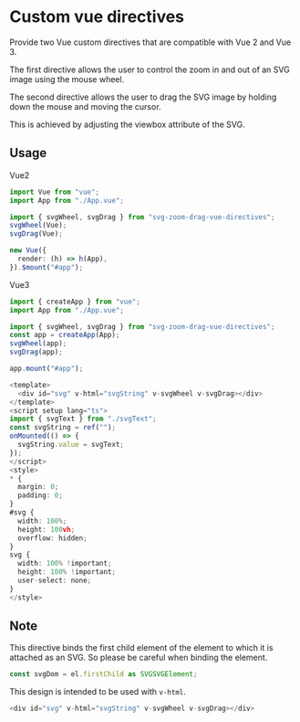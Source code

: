 # Custom vue directives

Provide two Vue custom directives that are compatible with Vue 2 and Vue 3.

The first directive allows the user to control the zoom in and out of an SVG image using the mouse wheel.

The second directive allows the user to drag the SVG image by holding down the mouse and moving the cursor.

This is achieved by adjusting the viewbox attribute of the SVG.

## Usage

Vue2

```ts
import Vue from "vue";
import App from "./App.vue";

import { svgWheel, svgDrag } from "svg-zoom-drag-vue-directives";
svgWheel(Vue);
svgDrag(Vue);

new Vue({
  render: (h) => h(App),
}).$mount("#app");
```

Vue3

```ts
import { createApp } from "vue";
import App from "./App.vue";

import { svgWheel, svgDrag } from "svg-zoom-drag-vue-directives";
const app = createApp(App);
svgWheel(app);
svgDrag(app);

app.mount("#app");
```

```ts
<template>
  <div id="svg" v-html="svgString" v-svgWheel v-svgDrag></div>
</template>
<script setup lang="ts">
import { svgText } from "./svgText";
const svgString = ref("");
onMounted(() => {
  svgString.value = svgText;
});
</script>
<style>
* {
  margin: 0;
  padding: 0;
}
#svg {
  width: 100%;
  height: 100vh;
  overflow: hidden;
}
svg {
  width: 100% !important;
  height: 100% !important;
  user-select: none;
}
</style>
```

## Note

This directive binds the first child element of the element to which it is attached as an SVG. So please be careful when binding the element.

```ts
const svgDom = el.firstChild as SVGSVGElement;
```

This design is intended to be used with `v-html`.

```ts
<div id="svg" v-html="svgString" v-svgWheel v-svgDrag></div>
```
